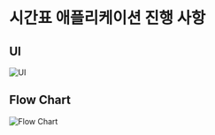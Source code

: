 # 시간표 애플리케이션 진행 사항
## UI
![UI](https://github.com/googolhkl/scheduler/blob/master/progress/UI.png)

## Flow Chart
![Flow Chart](https://github.com/googolhkl/scheduler/blob/master/progress/flow_chart.png)
